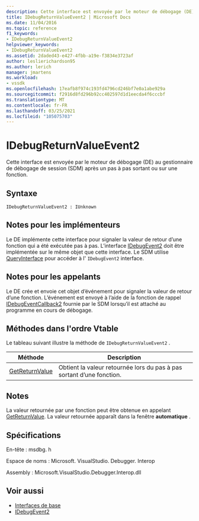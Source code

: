 ```yaml
---
description: Cette interface est envoyée par le moteur de débogage (DE) au gestionnaire de débogage de session (SDM) après un pas à pas sortant ou sur une fonction.
title: IDebugReturnValueEvent2 | Microsoft Docs
ms.date: 11/04/2016
ms.topic: reference
f1_keywords:
- IDebugReturnValueEvent2
helpviewer_keywords:
- IDebugReturnValueEvent2
ms.assetid: 2daded43-e427-4fbb-a19e-f3834e3723af
author: leslierichardson95
ms.author: lerich
manager: jmartens
ms.workload:
- vssdk
ms.openlocfilehash: 17eafb8f974c193fd4796cd246bf7e0a1abe929a
ms.sourcegitcommit: f2916d8fd296b92cc402597d1d1eecda4f6cccbf
ms.translationtype: MT
ms.contentlocale: fr-FR
ms.lasthandoff: 03/25/2021
ms.locfileid: "105075703"
---
```

# <a name="idebugreturnvalueevent2"></a>IDebugReturnValueEvent2
Cette interface est envoyée par le moteur de débogage (DE) au gestionnaire de débogage de session (SDM) après un pas à pas sortant ou sur une fonction.

## <a name="syntax"></a>Syntaxe

```
IDebugReturnValueEvent2 : IUnknown
```

## <a name="notes-for-implementers"></a>Notes pour les implémenteurs
 Le DE implémente cette interface pour signaler la valeur de retour d’une fonction qui a été exécutée pas à pas. L’interface [IDebugEvent2](../../../extensibility/debugger/reference/idebugevent2.md) doit être implémentée sur le même objet que cette interface. Le SDM utilise [QueryInterface](/cpp/atl/queryinterface) pour accéder à l' `IDebugEvent2` interface.

## <a name="notes-for-callers"></a>Notes pour les appelants
 Le DE crée et envoie cet objet d’événement pour signaler la valeur de retour d’une fonction. L’événement est envoyé à l’aide de la fonction de rappel [IDebugEventCallback2](../../../extensibility/debugger/reference/idebugeventcallback2.md) fournie par le SDM lorsqu’il est attaché au programme en cours de débogage.

## <a name="methods-in-vtable-order"></a>Méthodes dans l'ordre Vtable
 Le tableau suivant illustre la méthode de `IDebugReturnValueEvent2` .

|Méthode|Description|
|------------|-----------------|
|[GetReturnValue](../../../extensibility/debugger/reference/idebugreturnvalueevent2-getreturnvalue.md)|Obtient la valeur retournée lors du pas à pas sortant d’une fonction.|

## <a name="remarks"></a>Notes
 La valeur retournée par une fonction peut être obtenue en appelant [GetReturnValue](../../../extensibility/debugger/reference/idebugreturnvalueevent2-getreturnvalue.md). La valeur retournée apparaît dans la fenêtre **automatique** .

## <a name="requirements"></a>Spécifications
 En-tête : msdbg. h

 Espace de noms : Microsoft. VisualStudio. Debugger. Interop

 Assembly : Microsoft.VisualStudio.Debugger.Interop.dll

## <a name="see-also"></a>Voir aussi
- [Interfaces de base](../../../extensibility/debugger/reference/core-interfaces.md)
- [IDebugEvent2](../../../extensibility/debugger/reference/idebugevent2.md)
